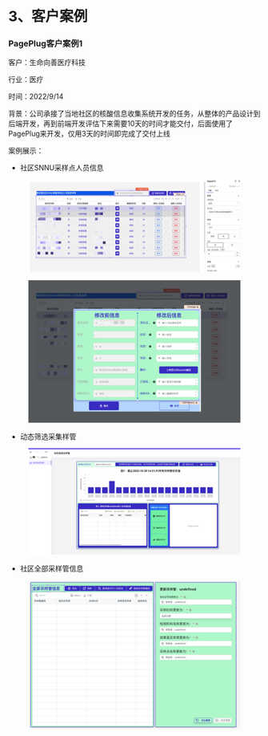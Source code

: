 # 3、客户案例

### PagePlug客户案例1



客户：生命向善医疗科技&#x20;

行业：医疗&#x20;

时间：2022/9/14



背景：公司承接了当地社区的核酸信息收集系统开发的任务，从整体的产品设计到后端开发，再到前端开发评估下来需要10天的时间才能交付，后面使用了PagePlug来开发，仅用3天的时间即完成了交付上线



案例展示：

* 社区SNNU采样点人员信息

<figure><img src="../.gitbook/assets/image (2) (1).png" alt=""><figcaption></figcaption></figure>

<figure><img src="../.gitbook/assets/image (3).png" alt=""><figcaption></figcaption></figure>

* 动态筛选采集样管

<figure><img src="../.gitbook/assets/image (15).png" alt=""><figcaption></figcaption></figure>

* 社区全部采样管信息

<figure><img src="../.gitbook/assets/image (4).png" alt=""><figcaption></figcaption></figure>

